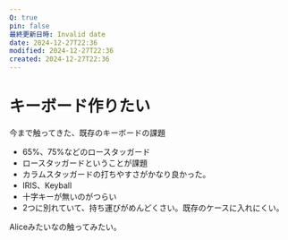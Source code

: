 ```yaml
---
Q: true
pin: false
最終更新日時: Invalid date
date: 2024-12-27T22:36
modified: 2024-12-27T22:36
created: 2024-12-27T22:36
---
```

# キーボード作りたい

今まで触ってきた、既存のキーボードの課題

- 65%、75%などのロースタッガード  
- ロースタッガードということが課題  
- カラムスタッガードの打ちやすさがかなり良かった。  
- IRIS、Keyball  
- 十字キーが無いのがつらい  
- 2つに別れていて、持ち運びがめんどくさい。既存のケースに入れにくい。  

Aliceみたいなの触ってみたい。